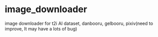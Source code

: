 # image_downloader

image downloader for t2i AI dataset, danbooru, gelbooru, pixiv(need to improve, It may have a lots of bug)
